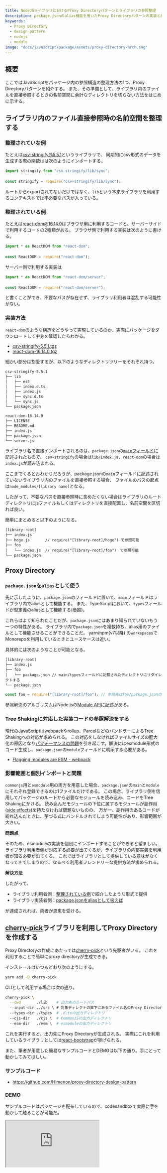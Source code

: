 ```yaml
---
title: NodeJSライブラリにおけるProxy Directoryパターンとライブラリの参照整理
description: package.jsonのalias機能を用いたProxy Directoryパターンの実装と原理を説明する。
keywords:
  - Proxy Directory
  - design pattern
  - nodejs
  - module
image: "docs/javascript/package/assets/proxy-directory-arch.svg"
---
```


## 概要

ここではJavaScriptをパッケージ内の参照構造の整理方法の1つ、Proxy Directoryパターンを紹介する。
また、その準備として、ライブラリ内のファイルを直接参照するときの名前空間に余計なディレクトリを切らない方法をはじめに示する。

## ライブラリ内のファイル直接参照時の名前空間を整理する

### 整理されていな例

たとえば[csv-stringify@5.5.1](https://www.npmjs.com/package/csv-stringify/v/5.5.1)というライブラリで、
同期的にcsv形式のデータを生成する際の関数はは次のようにインポートする。

```ts
import stringify from "csv-stringify/lib/sync";

const stringify = require("csv-stringify/lib/sync");
```

ルートからexportされてないだけではなく、`lib`という本来ライブラリを利用するコンテキストでは不必要なパスが入っている。

### 整理されている例

たとえば[react-dom@16.14.0](https://www.npmjs.com/package/react-dom/v/16.14.0)はブラウザ用に利用するコードと、サーバーサイドで利用するコードの2種類がある。
ブラウザ側で利用する実装は次のように書ける。

```ts
import * as ReactDOM from "react-dom";

const ReactDOM = require("react-dom");
```

サーバー側で利用する実装は

```ts
import * as ReactDOM from "react-dom/server";

const ReactDOM = require("react-dom/server");
```

と書くことができ、不要なパスが存在せず、ライブラリ利用者は混乱する可能性がない。

### 実装方法

`react-dom`のような構造をどうやって実現しているのか、実際にパッケージをダウンロードして中身を確認したらわかる。

- [csv-stringify-5.5.1.tgz](https://registry.npmjs.org/csv-stringify/-/csv-stringify-5.5.1.tgz)
- [react-dom-16.14.0.tgz](https://registry.npmjs.org/react-dom/-/react-dom-16.14.0.tgz)

細かい部分は割愛するが、以下のようなディレクトリツリーをそれぞれ持つ。

```
csv-stringify-5.5.1
├── lib
│   ├── es5
│   ├── index.d.ts
│   ├── index.js
│   ├── sync.d.ts
│   └── sync.js
└── package.json
```

```
react-dom-16.14.0
├── LICENSE
├── README.md
├── index.js
├── package.json
└── server.js
```

ライブラリ名で直接インポートされるのは、`package.json`の[`main`フィールド](https://docs.npmjs.com/files/package.json#main)に記述されたもので、
`csv-stringify`の場合は`lib/index.js`、`react-dom`の場合は`index.js`が読み込まれる。

ここまでくるとおわかりだろうが、package.jsonの`main`フィールドに記述されていないライブラリ内のファイルを直接参照する場合、
ファイルのパスの起点は`node_modules/[library name]`となる。

したがって、不要なパスを直接参照時に含めたくない場合はライブラリのルートディレクトリにjsファイルもしくはディレクトリを直接配置し、名前空間を区切れば良い。

簡単にまとめると以下のようになる。

```
[library-root]
├── index.js
├── hoge.js       // require("[library-root]/hoge") で参照可能
├── foo
│   └── index.js  // require("[library-root]/foo")　で参照可能
└── package.json
```

## Proxy Directory

### `package.json`を`alias`として使う

先に示したように、`package.json`のフィールドに置いて、`main`フィールドはライブラリ内でaliasとして機能する。
また、TypeScriptにおいて、`types`フィールドが型定義のaliasとして機能する([参照](https://www.typescriptlang.org/docs/handbook/declaration-files/publishing.html))。

これらはよく知られたことだが、`package.json`にはあまり知られていないもう一つの特性がある。
ライブラリ内で`package.json`を複数持ち、alias用のファイルとして機能させることができることだ。
yarn/npm(v7以降) の`workspaces`でMonorepoを利用しているときとユースケースは近い。

具体的には次のようなことが可能となる。

```
[library-root]
├── index.js
├── foo
│   └── package.json // main/typesフィールドに記載されたディレクトリにリダイレクトする
└── package.json
```

```js
const foo = require("[library-root]/foo"); // 参照先はfoo/package.jsonの設定次第
```

参照解決のアルゴリズムはNode.jsの[Module API](https://nodejs.org/api/modules.html#modules_all_together)に記述がある。

### Tree Shakingに対応した実装コードの参照解決をする

現代のJavaScriptはwebpackやrollup、ParcelなどのバンドラーによるTree Shakingへの対応が求められる。
この対応をしなければファイルサイズの肥大化の原因となり[パフォーマンスの問題](https://dwango-js.github.io/performance-handbook/startup/module-field/)を引き起こす。解決にはesmodule形式のコード生成し、`package.json`の`module`フィールドに明示する必要がある。

- [Flagging modules are ESM - webpack](https://webpack.js.org/guides/ecma-script-modules/#flagging-modules-are-esm)

### 影響範囲と個別インポートと問題

`commonjs`用と`esmodule`用の両方を用意した場合、`package.json`の`main`と`module`にそれぞれ登録できるのは1ファイルだけである。
この場合、ライブラリ側を信用してパッケージのルートから必要なモジュールを読み込み、コードをTree Shakingにかける。
読み込んだモジュールの下位に属するモジュールが副作用([side effects](https://webpack.js.org/guides/tree-shaking/#mark-the-file-as-side-effect-free))を持たなければ問題ないものの、
万が一、副作用のあるコードが紛れ込んだときに、芋づる式にバンドルされてしまう可能性があり、影響範囲が大きい。

**問題点**

そのため、esmoduleの実装を個別にインポートすることができると望ましい。
ライブラリ利用者側が対応する必要が出てくるが、ライブラリの内部実装を利用者が知る必要が出てくる。
これではライブラリとして提供している意味がなくなってきてしまうので、なるべく利用者フレンドリーな提供方法が求められる。

**解決方法**

したがって、

- ライブラリ利用者側：[整理されている例](#整理されている例)で紹介したような形式で提供
- ライブラリ実装者側：[package.jsonをaliasとして扱えば](#packagejsonをaliasとして使う)

が達成されれば、両者が恩恵を受ける。

## [cherry-pick](https://www.npmjs.com/package/cherry-pick)ライブラリを利用してProxy Directoryを作成する

Proxy Directoryの作成にあたっては[cherry-pick](https://www.npmjs.com/package/cherry-pick)という先駆者がいる。
これを利用することで簡単にproxy directoryが生成できる。

インストールはいつもどおり次のようにする。

```bash
yarn add -D cherry-pick
```

CLIとして利用する場合は次の通り。

```bash
cherry-pick \
  --cwd       ./lib    # 出力先のルートパス
  --input-dir ../src \ # 対象ディレクトの直下にあるファイル名のProxy Directoryを作成する (cwdからの相対パス)
  --types-dir ./types  # .d.tsの出力ディレクトリ
  --cjs-dir   ./cjs \  # CommonJSの出力ディレクトリ
  --esm-dir   ./esm \  # esmoduleの出力ディレクトリ
```

これを実行すると、出力先にProxy Directoryが生成される。
実際にこれを利用しているライブラリとしては[react-bootstrap](https://github.com/react-bootstrap/react-bootstrap)が挙げられる。

また、筆者が用意した簡易なサンプルコードとDEMOは以下の通り。手にとって動かしてみてほしい。

### サンプルコード

* <https://github.com/Himenon/proxy-directory-design-pattern>

### DEMO

サンプルコードはパッケージを配布しているので、codesandboxで実際に手を動かして触ることが可能だ。

<iframe
  src="https://codesandbox.io/embed/proxy-directory-pattern-demo-4r7pu?fontsize=14&hidenavigation=1&theme=dark&view=editor"
  style={{
    width: "100%",
    height: "500px",
    border: 0,
    borderRadius: "4px",
    overflow: "hidden",
  }}
  title="proxy-directory-pattern-demo"
  allow="accelerometer; ambient-light-sensor; camera; encrypted-media; geolocation; gyroscope; hid; microphone; midi; payment; usb; vr; xr-spatial-tracking"
  sandbox="allow-forms allow-modals allow-popups allow-presentation allow-same-origin allow-scripts"
/>

### アーキテクチャ

Proxy Directoryのアーキテクチャを俯瞰した図で表すと次のようになる。

![Proxy Directoryのアーキテクチャ](./assets/proxy-directory-arch.svg)

### ビルド周り

**工事中**: 全部書くと長く本筋とずれる可能性がるので別の記事に書くかもしれません。

## まとめ

Proxy Directoryパターンの恩恵は以下。

* 小さな範囲でコードを利用することが可能になる。
* 副作用の有無の把握が容易になる。
* cjsとesmoduleの両方に対応したコードを同時に公開できる。
* ライブラリの利用者にcommonjsとesmoduleの明示的な選択を強制する必要がなくなる。

## Reference

- ライブラリ
  - https://www.npmjs.com/package/cherry-pick
- 実装例
  - <https://github.com/react-bootstrap/react-bootstrap>
- 記事
  - [How to Create JavaScript Libraries in 2018 (Part 2)](https://developers.livechat.com/updates/how-to-create-javascript-libraries-in-2018-part-2/#proxy-directories)
  - [package.jsonのmainとmodule - Mission-Street.](https://hakozaru.com/posts/package-json-main-module-field)
  - [複数のモジュール形式(CommonJS, ES Modules, UMD)をサポートしたnpmパッケージの作り方 in TypeScript - dackdive's blog](https://dackdive.hateblo.jp/entry/2019/09/23/100000)
  - ["module"フィールド対応 - Webフロントエンド パフォーマンス改善ハンドブック](https://dwango-js.github.io/performance-handbook/startup/module-field/)
- API
  - [Module API](https://nodejs.org/api/modules.html#modules_all_together)
